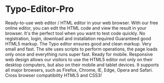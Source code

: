 # Typo-Editor-Pro
Ready-to-use web editor / HTML editor in your web browser.  With our free online editor, you can edit the HTML code and view the result in your browser. It's the perfect tool when you want to test code quickly.   No registration, login, download and installation required Guaranteed good HTML5 markup. The Typo editor ensures good and clean markup. Very small and fast. The site uses scripts to perform operations, the page loads only once and everything runs super fast. Ready for mobile. Responsive web design allows our visitors to use the HTML5 editor not only on their desktop computers, but also on their mobile and tablet devices. It supports all major browsers, such as Firefox, Chrome, IE, Edge, Opera and Safari. Cross browser compatibility HTML5 and CSS3!
